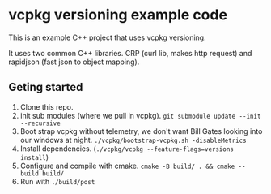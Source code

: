 # vcpkg versioning example code

This is an example C++ project that uses vcpkg versioning.

It uses two common C++ libraries. CRP (curl lib, makes http request) and rapidjson (fast json to object mapping).

## Geting started

1. Clone this repo.
2. init sub modules (where we pull in vcpkg). `git submodule update --init --recursive`
3. Boot strap vcpkg without telemetry, we don't want Bill Gates looking into our windows at night. `./vcpkg/bootstrap-vcpkg.sh -disableMetrics`
4. Install dependencies. (`./vcpkg/vcpkg --feature-flags=versions install`)
5. Configure and compile with cmake. `cmake -B build/ . && cmake --build build/`
6. Run with `./build/post`
